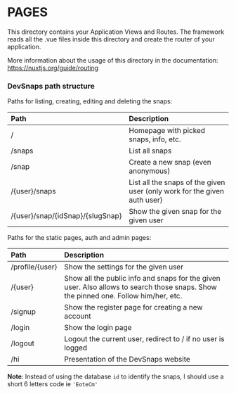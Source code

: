 # PAGES

This directory contains your Application Views and Routes.
The framework reads all the .vue files inside this directory and create the router of your application.

More information about the usage of this directory in the documentation:
https://nuxtjs.org/guide/routing


### DevSnaps path structure

Paths for listing, creating, editing and deleting the snaps:

| Path           | Description |
| :---------------- | :-----------  |
| / | Homepage with picked snaps, info, etc. |
| /snaps | List all snaps  |
| /snap | Create a new snap (even anonymous) |
| /{user}/snaps | List all the snaps of the given user (only work for the given auth user) |
| /{user}/snap/{idSnap}/{slugSnap} | Show the given snap for the given user |

Paths for the static pages, auth and admin pages:

| Path           | Description |
| :---------------- | :-----------  |
| /profile/{user} | Show the settings for the given user |
| /{user} | Show all the public info and snaps for the given user. Also allows to search those snaps. Show the pinned one. Follow him/her, etc. |
| /signup | Show the register page for creating a new account |
| /login | Show the login page |
| /logout | Logout the current user, redirect to / if no user is logged |
| /hi | Presentation of the DevSnaps website |

**Note**: Instead of using the database `id` to identify the snaps, I should use a short 6 letters code ie `'EoteCm'`
